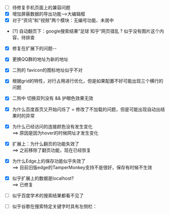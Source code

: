 - [ ] 待修复手机页面上的兼容问题
- [x] 增加屏蔽数据的导出功能-->大编辑框
- [x] 对于“资讯”和“视频”两个模块：无编号功能、未居中
- [?] 自动翻页下：google搜索结果“足球 知乎”网页错乱 ? 似乎没有图片这个内容，待排查

- [x] 修复在扩展下的问题--
- [x] 更换QQ群的地址为新的地址

- [x] 二狗的 favicon的图标地址似乎不对

- [x] 根据grid的特性，对行占用进行优化，但是如果配置不好可能出现三个横行的问题
- [x] 二狗中 切换双列没有 && 护眼色效果无效
- [x] 为什么百度首页又开始闪烁了 = 修改了不加载的问题，但是可能出现自动出结果时的异常

- [x] 为什么已经访问的连接颜色没有发生变化  
      ==> 原因是因为hover的时候网址才发生变化
      
- [x] 扩展上：为什么翻页的功能失效了  
      ==> 之前移除了翻页功能，现在已经恢复
      
- [x] 为什么Edge上的保存功能似乎失效了  
      ==> 目前旧版edge的TamperMonkey支持不是很好，保存有时候不生效
      
- [x] 似乎扩展上的数据是localhost?  
      ==> 已修复
      
- [ ] 似乎百度学术的搜索结果都看不见了
- [ ] 似乎谷歌在搜索特定关键字时具有左侧栏：
